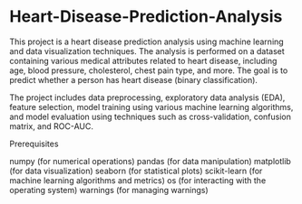 # Heart-Disease-Prediction-Analysis
This project is a heart disease prediction analysis using machine learning and data visualization techniques. The analysis is performed on a dataset containing various medical attributes related to heart disease, including age, blood pressure, cholesterol, chest pain type, and more. The goal is to predict whether a person has heart disease (binary classification).

The project includes data preprocessing, exploratory data analysis (EDA), feature selection, model training using various machine learning algorithms, and model evaluation using techniques such as cross-validation, confusion matrix, and ROC-AUC.

Prerequisites

numpy (for numerical operations)
pandas (for data manipulation)
matplotlib (for data visualization)
seaborn (for statistical plots)
scikit-learn (for machine learning algorithms and metrics)
os (for interacting with the operating system)
warnings (for managing warnings)
